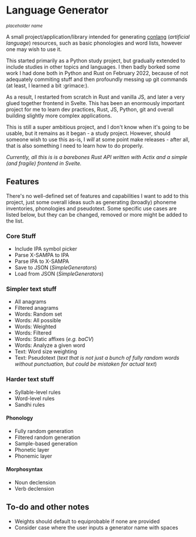 # Language Generator
<sub>*placeholder name*</sub>

A small project/application/library intended for generating 
[conlang](https://en.wikipedia.org/wiki/Constructed_language) (_artificial
 language_) resources, such as basic phonologies and word lists, however one
 may wish to use it.  

This started primarily as a Python study project, but gradually extended to
include studies in other topics and languages. I then badly borked some
work I had done both in Python and Rust on February 2022, because of not
adequately commiting stuff and then profoundly messing up git commands (at
least, I learned a bit :grimace:).  

As a result, I restarted from scratch in Rust and vanilla JS, and later a very
glued together frontend in Svelte. This has been an enormously important
project for me to learn dev practices, Rust, JS, Python, git and overall
building slightly more complex applications.  

This is still a super ambitious project, and I don't know when it's going to
be usable, but it remains as it began - a study project. However, should
someone wish to use this as-is, I _will_ at some point make releases - after
all, that is also something I need to learn how to do properly.  

*Currently, all this is is a barebones Rust API written with Actix and a simple
(and fragile) frontend in Svelte.*

## Features  

There's no well-defined set of features and capabilities I want to add to this
project, just some overall ideas such as generating (broadly) phoneme
inventories, phonologies and pseudotext. Some specific use cases are listed
below, but they can be changed, removed or more might be added to the list.  

### Core Stuff
- Include IPA symbol picker 
- Parse X-SAMPA to IPA  
- Parse IPA to X-SAMPA   
- Save to JSON (_SimpleGenerators_)  
- Load from JSON (_SimpleGenerators_)  

### Simpler text stuff
- All anagrams
- Filtered anagrams
- Words: Random set  
- Words: All possible  
- Words: Weighted  
- Words: Filtered  
- Words: Static affixes (_e.g. baCV_)  
- Words: Analyze a given word
- Text: Word size weighting
- Text: Pseudotext (_text that is not just a bunch of fully random words
  without punctuation, but could be mistaken for actual text_)  

### Harder text stuff
- Syllable-level rules
- Word-level rules
- Sandhi rules

#### Phonology
- Fully random generation  
- Filtered random generation
- Sample-based generation  
- Phonetic layer  
- Phonemic layer  

#### Morphosyntax
- Noun declension  
- Verb declension  

## To-do and other notes
- Weights should default to equiprobable if none are provided
- Consider case where the user inputs a generator name with spaces
